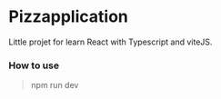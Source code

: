 # Pizzapplication

Little projet for learn React with Typescript and viteJS.

### How to use

> npm run dev
